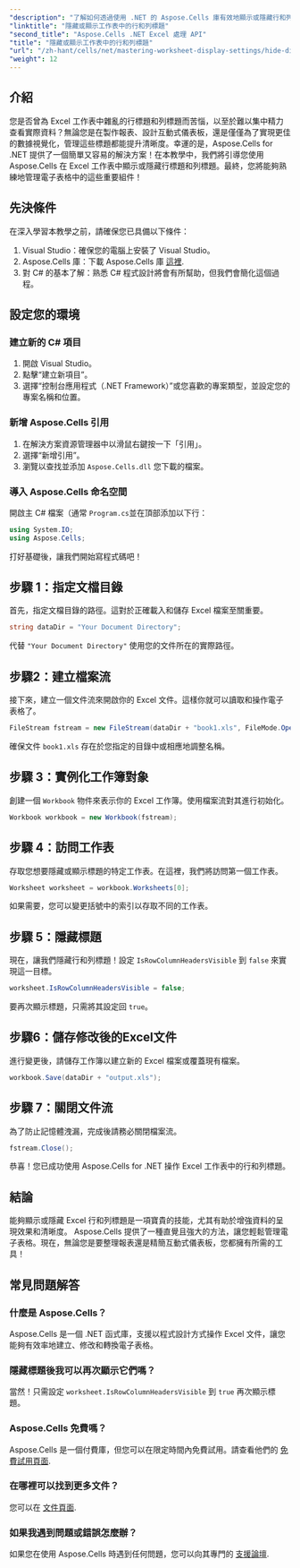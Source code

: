 ```yaml
---
"description": "了解如何透過使用 .NET 的 Aspose.Cells 庫有效地顯示或隱藏行和列標題來增強 Excel 工作表中的資料清晰度。"
"linktitle": "隱藏或顯示工作表中的行和列標題"
"second_title": "Aspose.Cells .NET Excel 處理 API"
"title": "隱藏或顯示工作表中的行和列標題"
"url": "/zh-hant/cells/net/mastering-worksheet-display-settings/hide-display-row-column-headers/"
"weight": 12
---
```


## 介紹

您是否曾為 Excel 工作表中雜亂的行標題和列標題而苦惱，以至於難以集中精力查看實際資料？無論您是在製作報表、設計互動式儀表板，還是僅僅為了實現更佳的數據視覺化，管理這些標題都能提升清晰度。幸運的是，Aspose.Cells for .NET 提供了一個簡單又容易的解決方案！在本教學中，我們將引導您使用 Aspose.Cells 在 Excel 工作表中顯示或隱藏行標題和列標題。最終，您將能夠熟練地管理電子表格中的這些重要組件！

## 先決條件

在深入學習本教學之前，請確保您已具備以下條件：

1. Visual Studio：確保您的電腦上安裝了 Visual Studio。
2. Aspose.Cells 庫：下載 Aspose.Cells 庫 [這裡](https://releases。aspose.com/cells/net/).
3. 對 C# 的基本了解：熟悉 C# 程式設計將會有所幫助，但我們會簡化這個過程。

## 設定您的環境

### 建立新的 C# 項目

1. 開啟 Visual Studio。
2. 點擊“建立新項目”。
3. 選擇“控制台應用程式（.NET Framework）”或您喜歡的專案類型，並設定您的專案名稱和位置。

### 新增 Aspose.Cells 引用

1. 在解決方案資源管理器中以滑鼠右鍵按一下「引用」。
2. 選擇“新增引用”。
3. 瀏覽以查找並添加 `Aspose.Cells.dll` 您下載的檔案。

### 導入 Aspose.Cells 命名空間

開啟主 C# 檔案（通常 `Program.cs`並在頂部添加以下行：

```csharp
using System.IO;
using Aspose.Cells;
```

打好基礎後，讓我們開始寫程式碼吧！

## 步驟 1：指定文檔目錄

首先，指定文檔目錄的路徑。這對於正確載入和儲存 Excel 檔案至關重要。

```csharp
string dataDir = "Your Document Directory";
```

代替 `"Your Document Directory"` 使用您的文件所在的實際路徑。

## 步驟2：建立檔案流

接下來，建立一個文件流來開啟你的 Excel 文件。這樣你就可以讀取和操作電子表格了。

```csharp
FileStream fstream = new FileStream(dataDir + "book1.xls", FileMode.Open);
```

確保文件 `book1.xls` 存在於您指定的目錄中或相應地調整名稱。

## 步驟 3：實例化工作簿對象

創建一個 `Workbook` 物件來表示你的 Excel 工作簿。使用檔案流對其進行初始化。

```csharp
Workbook workbook = new Workbook(fstream);
```

## 步驟 4：訪問工作表

存取您想要隱藏或顯示標題的特定工作表。在這裡，我們將訪問第一個工作表。

```csharp
Worksheet worksheet = workbook.Worksheets[0];
```

如果需要，您可以變更括號中的索引以存取不同的工作表。

## 步驟 5：隱藏標題

現在，讓我們隱藏行和列標題！設定 `IsRowColumnHeadersVisible` 到 `false` 來實現這一目標。

```csharp
worksheet.IsRowColumnHeadersVisible = false;
```

要再次顯示標題，只需將其設定回 `true`。

## 步驟6：儲存修改後的Excel文件

進行變更後，請儲存工作簿以建立新的 Excel 檔案或覆蓋現有檔案。

```csharp
workbook.Save(dataDir + "output.xls");
```

## 步驟 7：關閉文件流

為了防止記憶體洩漏，完成後請務必關閉檔案流。

```csharp
fstream.Close();
```

恭喜！您已成功使用 Aspose.Cells for .NET 操作 Excel 工作表中的行和列標題。

## 結論

能夠顯示或隱藏 Excel 行和列標題是一項寶貴的技能，尤其有助於增強資料的呈現效果和清晰度。 Aspose.Cells 提供了一種直覺且強大的方法，讓您輕鬆管理電子表格。現在，無論您是要整理報表還是精簡互動式儀表板，您都擁有所需的工具！

## 常見問題解答

### 什麼是 Aspose.Cells？
Aspose.Cells 是一個 .NET 函式庫，支援以程式設計方式操作 Excel 文件，讓您能夠有效率地建立、修改和轉換電子表格。

### 隱藏標題後我可以再次顯示它們嗎？
當然！只需設定 `worksheet.IsRowColumnHeadersVisible` 到 `true` 再次顯示標題。

### Aspose.Cells 免費嗎？
Aspose.Cells 是一個付費庫，但您可以在限定時間內免費試用。請查看他們的 [免費試用頁面](https://releases。aspose.com/).

### 在哪裡可以找到更多文件？
您可以在 [文件頁面](https://reference。aspose.com/cells/net/).

### 如果我遇到問題或錯誤怎麼辦？
如果您在使用 Aspose.Cells 時遇到任何問題，您可以向其專門的 [支援論壇](https://forum。aspose.com/c/cells/9).